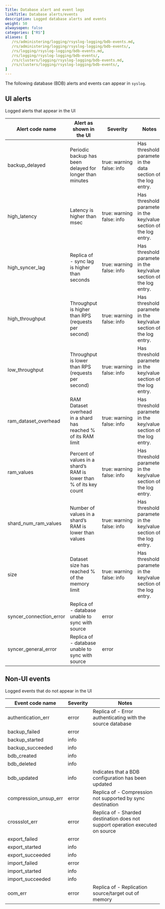 ```yaml
---
Title: Database alert and event logs
linkTitle: Database alerts/events
description: Logged database alerts and events
weight: 50
alwaysopen: false
categories: ["RS"]
aliases: [
   /rs/administering/logging/rsyslog-logging/bdb-events.md,
   /rs/administering/logging/rsyslog-logging/bdb-events/,
   /rs/logging/rsyslog-logging/bdb-events.md,
   /rs/logging/rsyslog-logging/bdb-events/, 
   /rs/clusters/logging/rsyslog-logging/bdb-events.md,
   /rs/clusters/logging/rsyslog-logging/bdb-events/,
]
---
```


The following database (BDB) alerts and events can appear in `syslog`.

## UI alerts

Logged alerts that appear in the UI

| Alert code name | Alert as shown in the UI | Severity | Notes |
|-----------------|--------------------------|----------|-------|
backup_delayed | Periodic backup has been delayed for longer than <threshold> minutes | true:&nbsp;warning<br />false: info | Has threshold parameter in the data section of the log entry.
high_latency | Latency is higher than <threshold> msec | true:&nbsp;warning<br />false: info | Has threshold parameter in the key/value section of the log entry.
high_syncer_lag | Replica of - sync lag is higher than <threshold> seconds | true:&nbsp;warning<br />false: info | Has threshold parameter in the key/value section of the log entry.
high_throughput | Throughput is higher than <threshold> RPS (requests per second) | true:&nbsp;warning<br />false: info | Has threshold parameter in the key/value section of the log entry.
low_throughput | Throughput is lower than <threshold> RPS (requests per second) | true:&nbsp;warning<br />false: info | Has threshold parameter in the key/value section of the log entry.
ram_dataset_overhead | RAM Dataset overhead in a shard has reached <threshold>% of its RAM limit | true:&nbsp;warning<br />false: info | Has threshold parameter in the key/value section of the log entry.
ram_values | Percent of values in a shard’s RAM is lower than <threshold>% of its key count | true:&nbsp;warning<br />false: info | Has threshold parameter in the key/value section of the log entry.
shard_num_ram_values | Number of values in a shard’s RAM is lower than <threshold> values | true:&nbsp;warning<br />false: info | Has threshold parameter in the key/value section of the log entry.
size | Dataset size has reached <threshold>% of the memory limit | true:&nbsp;warning<br />false: info | Has threshold parameter in the key/value section of the log entry.
syncer_connection_error | Replica of - database unable to sync with source | error |  
syncer_general_error | Replica of - database unable to sync with source | error |  

## Non-UI events

Logged events that do not appear in the UI

| Event code name | Severity | Notes |
|-----------------|----------|-------|
| authentication_err | error | Replica of - Error authenticating with the source database |
| backup_failed | error |  |
| backup_started | info |  |
| backup_succeeded | info |  |
| bdb_created | info |  |
| bdb_deleted | info |  |
| bdb_updated | info | Indicates that a BDB configuration has been updated |
| compression_unsup_err | error | Replica of - Compression not supported by sync destination |
| crossslot_err | error | Replica of - Sharded destination does not support operation executed on source |
| export_failed | error |  |
| export_started | info |  |
| export_succeeded | info |  |
| import_failed | error |  |
| import_started | info |  |
| import_succeeded | info |  |
| oom_err | error | Replica of - Replication source/target out of memory |